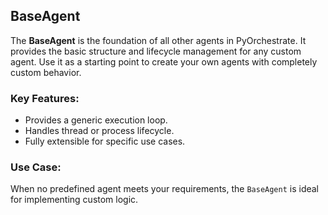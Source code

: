 ## BaseAgent

The **BaseAgent** is the foundation of all other agents in PyOrchestrate. It provides the basic structure and lifecycle management for any custom agent. Use it as a starting point to create your own agents with completely custom behavior.


### Key Features:

-   Provides a generic execution loop.
-   Handles thread or process lifecycle.
-   Fully extensible for specific use cases.

### Use Case:

When no predefined agent meets your requirements, the `BaseAgent` is ideal for implementing custom logic.
